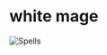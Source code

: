 # white mage
![Spells](https://cdn.discordapp.com/attachments/494294585741410305/1077323882538749992/Spells.png)
